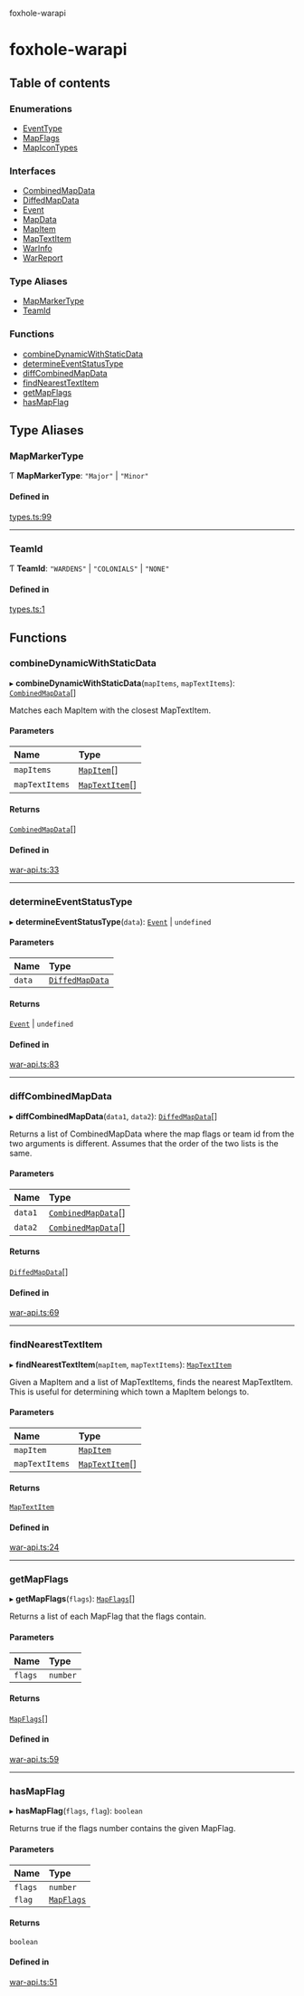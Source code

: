 foxhole-warapi

# foxhole-warapi

## Table of contents

### Enumerations

- [EventType](enums/EventType.md)
- [MapFlags](enums/MapFlags.md)
- [MapIconTypes](enums/MapIconTypes.md)

### Interfaces

- [CombinedMapData](interfaces/CombinedMapData.md)
- [DiffedMapData](interfaces/DiffedMapData.md)
- [Event](interfaces/Event.md)
- [MapData](interfaces/MapData.md)
- [MapItem](interfaces/MapItem.md)
- [MapTextItem](interfaces/MapTextItem.md)
- [WarInfo](interfaces/WarInfo.md)
- [WarReport](interfaces/WarReport.md)

### Type Aliases

- [MapMarkerType](README.md#mapmarkertype)
- [TeamId](README.md#teamid)

### Functions

- [combineDynamicWithStaticData](README.md#combinedynamicwithstaticdata)
- [determineEventStatusType](README.md#determineeventstatustype)
- [diffCombinedMapData](README.md#diffcombinedmapdata)
- [findNearestTextItem](README.md#findnearesttextitem)
- [getMapFlags](README.md#getmapflags)
- [hasMapFlag](README.md#hasmapflag)

## Type Aliases

### MapMarkerType

Ƭ **MapMarkerType**: ``"Major"`` \| ``"Minor"``

#### Defined in

[types.ts:99](https://github.com/art0rz/foxhole-warapi/blob/a29aebc/src/types.ts#L99)

___

### TeamId

Ƭ **TeamId**: ``"WARDENS"`` \| ``"COLONIALS"`` \| ``"NONE"``

#### Defined in

[types.ts:1](https://github.com/art0rz/foxhole-warapi/blob/a29aebc/src/types.ts#L1)

## Functions

### combineDynamicWithStaticData

▸ **combineDynamicWithStaticData**(`mapItems`, `mapTextItems`): [`CombinedMapData`](interfaces/CombinedMapData.md)[]

Matches each MapItem with the closest MapTextItem.

#### Parameters

| Name | Type |
| :------ | :------ |
| `mapItems` | [`MapItem`](interfaces/MapItem.md)[] |
| `mapTextItems` | [`MapTextItem`](interfaces/MapTextItem.md)[] |

#### Returns

[`CombinedMapData`](interfaces/CombinedMapData.md)[]

#### Defined in

[war-api.ts:33](https://github.com/art0rz/foxhole-warapi/blob/a29aebc/src/war-api.ts#L33)

___

### determineEventStatusType

▸ **determineEventStatusType**(`data`): [`Event`](interfaces/Event.md) \| `undefined`

#### Parameters

| Name | Type |
| :------ | :------ |
| `data` | [`DiffedMapData`](interfaces/DiffedMapData.md) |

#### Returns

[`Event`](interfaces/Event.md) \| `undefined`

#### Defined in

[war-api.ts:83](https://github.com/art0rz/foxhole-warapi/blob/a29aebc/src/war-api.ts#L83)

___

### diffCombinedMapData

▸ **diffCombinedMapData**(`data1`, `data2`): [`DiffedMapData`](interfaces/DiffedMapData.md)[]

Returns a list of CombinedMapData where the map flags or team id from the two arguments is different. Assumes that the order of the two lists is the same.

#### Parameters

| Name | Type |
| :------ | :------ |
| `data1` | [`CombinedMapData`](interfaces/CombinedMapData.md)[] |
| `data2` | [`CombinedMapData`](interfaces/CombinedMapData.md)[] |

#### Returns

[`DiffedMapData`](interfaces/DiffedMapData.md)[]

#### Defined in

[war-api.ts:69](https://github.com/art0rz/foxhole-warapi/blob/a29aebc/src/war-api.ts#L69)

___

### findNearestTextItem

▸ **findNearestTextItem**(`mapItem`, `mapTextItems`): [`MapTextItem`](interfaces/MapTextItem.md)

Given a MapItem and a list of MapTextItems, finds the nearest MapTextItem. This is useful for determining which town a MapItem belongs to.

#### Parameters

| Name | Type |
| :------ | :------ |
| `mapItem` | [`MapItem`](interfaces/MapItem.md) |
| `mapTextItems` | [`MapTextItem`](interfaces/MapTextItem.md)[] |

#### Returns

[`MapTextItem`](interfaces/MapTextItem.md)

#### Defined in

[war-api.ts:24](https://github.com/art0rz/foxhole-warapi/blob/a29aebc/src/war-api.ts#L24)

___

### getMapFlags

▸ **getMapFlags**(`flags`): [`MapFlags`](enums/MapFlags.md)[]

Returns a list of each MapFlag that the flags contain.

#### Parameters

| Name | Type |
| :------ | :------ |
| `flags` | `number` |

#### Returns

[`MapFlags`](enums/MapFlags.md)[]

#### Defined in

[war-api.ts:59](https://github.com/art0rz/foxhole-warapi/blob/a29aebc/src/war-api.ts#L59)

___

### hasMapFlag

▸ **hasMapFlag**(`flags`, `flag`): `boolean`

Returns true if the flags number contains the given MapFlag.

#### Parameters

| Name | Type |
| :------ | :------ |
| `flags` | `number` |
| `flag` | [`MapFlags`](enums/MapFlags.md) |

#### Returns

`boolean`

#### Defined in

[war-api.ts:51](https://github.com/art0rz/foxhole-warapi/blob/a29aebc/src/war-api.ts#L51)
